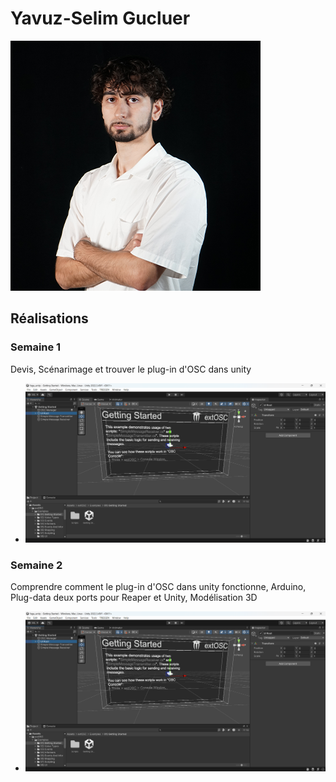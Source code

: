 # Yavuz-Selim Gucluer

 ![Yavuz](../../Assets/Images/Membres/yavuz_selim_gucluer/yavuz.png)

 ## Réalisations

 <!-- Une image par semaine de la réalisation dont tu es le plus fier avec une légende -->
### Semaine 1
Devis, Scénarimage et trouver le plug-in d'OSC dans unity
* ![S1 Plug-in Osc Unity](medias/osc_unity.png)

### Semaine 2
Comprendre comment le plug-in d'OSC dans unity fonctionne, Arduino, Plug-data deux ports pour Reaper et Unity, Modélisation 3D
* ![S1 Plug-in Osc Unity](medias/osc_unity.png)

